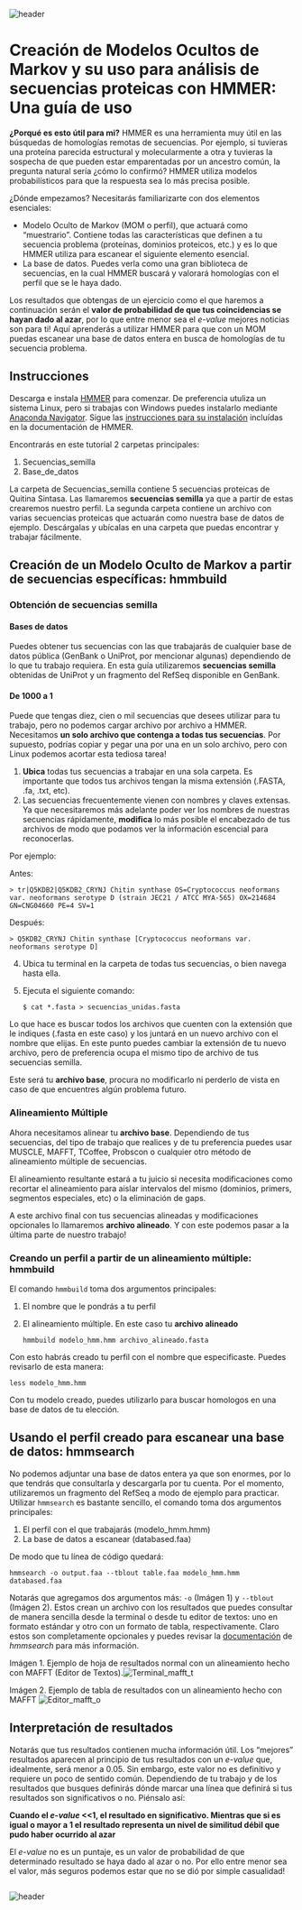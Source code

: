 
![header](/Tutoriales-IFC/assets/header.png)



# Creación de Modelos Ocultos de Markov y su uso para análisis de secuencias proteicas con HMMER: Una guía de uso

**¿Porqué es esto útil para mi?** HMMER es una herramienta muy útil en
las búsquedas de homologías remotas de secuencias. Por ejemplo, si
tuvieras una proteína parecida estructural y molecularmente a otra y
tuvieras la sospecha de que pueden estar emparentadas por un ancestro
común, la pregunta natural sería ¿cómo lo confirmó? HMMER utiliza
modelos probabilísticos para que la respuesta sea lo más precisa
posible.

¿Dónde empezamos? Necesitarás familiarizarte con dos elementos
esenciales:

- Modelo Oculto de Markov (MOM o perfil), que actuará como
  “muestrario”. Contiene todas las características que definen a tu
  secuencia problema (proteínas, dominios proteicos, etc.) y es lo que
  HMMER utiliza para escanear el siguiente elemento esencial.
- La base de datos. Puedes verla como una gran biblioteca de
  secuencias, en la cual HMMER buscará y valorará homologías con el
  perfil que se le haya dado.

Los resultados que obtengas de un ejercicio como el que haremos a
continuación serán el **valor de probabilidad de que tus coincidencias
se hayan dado al azar**, por lo que entre menor sea el *e-value* mejores
noticias son para ti! Aquí aprenderás a utilizar HMMER para que con un
MOM puedas escanear una base de datos entera en busca de homologías de
tu secuencia problema.

## Instrucciones

Descarga e instala [HMMER](http://hmmer.org/) para comenzar. De
preferencia utuliza un sistema Linux, pero si trabajas con Windows
puedes instalarlo mediante [Anaconda
Navigator](https://anaconda.org/anaconda/anaconda-navigator). Sigue las
[instrucciones para su
instalación](http://eddylab.org/software/hmmer/Userguide.pdf) incluídas
en la documentación de HMMER.

Encontrarás en este tutorial 2 carpetas principales:

1. Secuencias_semilla
2. Base_de_datos

La carpeta de Secuencias_semilla contiene 5 secuencias proteicas de
Quitina Sintasa. Las llamaremos **secuencias semilla** ya que a partir
de estas crearemos nuestro perfil. La segunda carpeta contiene un
archivo con varias secuencias proteicas que actuarán como nuestra base
de datos de ejemplo. Descárgalas y ubícalas en una carpeta que puedas
encontrar y trabajar fácilmente.

## Creación de un Modelo Oculto de Markov a partir de secuencias específicas: hmmbuild

### Obtención de secuencias semilla

#### Bases de datos

Puedes obtener tus secuencias con las que trabajarás de cualquier base
de datos pública (GenBank o UniProt, por mencionar algunas) dependiendo
de lo que tu trabajo requiera. En esta guía utilizaremos **secuencias
semilla** obtenidas de UniProt y un fragmento del RefSeq disponible en
GenBank.

#### De 1000 a 1

Puede que tengas diez, cien o mil secuencias que desees utilizar para tu
trabajo, pero no podemos cargar archivo por archivo a HMMER. Necesitamos
**un solo archivo que contenga a todas tus secuencias**. Por supuesto,
podrías copiar y pegar una por una en un solo archivo, pero con Linux
podemos acortar esta tediosa tarea!

1. **Ubica** todas tus secuencias a trabajar en una sola carpeta. Es
   importante que todos tus archivos tengan la misma extensión (.FASTA,
   .fa, .txt, etc).
2. Las secuencias frecuentemente vienen con nombres y claves extensas.
   Ya que necesitaremos más adelante poder ver los nombres de nuestras
   secuencias rápidamente, **modifica** lo más posible el encabezado de
   tus archivos de modo que podamos ver la información escencial para
   reconocerlas.

Por ejemplo:

Antes:

    > tr|Q5KDB2|Q5KDB2_CRYNJ Chitin synthase OS=Cryptococcus neoformans var. neoformans serotype D (strain JEC21 / ATCC MYA-565) OX=214684 GN=CNG04660 PE=4 SV=1

Después:

    > Q5KDB2_CRYNJ Chitin synthase [Cryptococcus neoformans var. neoformans serotype D] 

4. Ubica tu terminal en la carpeta de todas tus secuencias, o bien
   navega hasta ella.

5. Ejecuta el siguiente comando:
   
   `$ cat *.fasta > secuencias_unidas.fasta`

Lo que hace es buscar todos los archivos que cuenten con la extensión
que le indiques (.fasta en este caso) y los juntará en un nuevo archivo
con el nombre que elijas. En este punto puedes cambiar la extensión de
tu nuevo archivo, pero de preferencia ocupa el mismo tipo de archivo de
tus secuencias semilla.

Este será tu **archivo base**, procura no modificarlo ni perderlo de
vista en caso de que encuentres algún problema futuro.

### Alineamiento Múltiple

Ahora necesitamos alinear tu **archivo base**. Dependiendo de tus
secuencias, del tipo de trabajo que realices y de tu preferencia puedes
usar MUSCLE, MAFFT, TCoffee, Probscon o cualquier otro método de
alineamiento múltiple de secuencias.

El alineamiento resultante estará a tu juicio si necesita modificaciones
como recortar el alineamiento para aislar intervalos del mismo
(dominios, primers, segmentos especiales, etc) o la eliminación de gaps.

A este archivo final con tus secuencias alineadas y modificaciones
opcionales lo llamaremos **archivo alineado**. Y con este podemos pasar
a la última parte de nuestro trabajo!

### Creando un perfil a partir de un alineamiento múltiple: hmmbuild

El comando `hmmbuild` toma dos argumentos principales:

1. El nombre que le pondrás a tu perfil

2. El alineamiento múltiple. En este caso tu **archivo alineado**
   
   `hmmbuild modelo_hmm.hmm archivo_alineado.fasta`

Con esto habrás creado tu perfil con el nombre que especificaste. Puedes
revisarlo de esta manera:

`less modelo_hmm.hmm`

Con tu modelo creado, puedes utilizarlo para buscar homologos en una
base de datos de tu elección.

## Usando el perfil creado para escanear una base de datos: hmmsearch

No podemos adjuntar una base de datos entera ya que son enormes, por lo
que tendrás que consultarla y descargarla por tu cuenta. Por el momento,
utilizaremos un fragmento del RefSeq a modo de ejemplo para practicar.
Utilizar `hmmsearch` es bastante sencillo, el comando toma dos
argumentos principales:

1. El perfil con el que trabajarás (modelo_hmm.hmm)
2. La base de datos a escanear (databased.faa)

De modo que tu línea de código quedará:

`hmmsearch -o output.faa --tblout table.faa modelo_hmm.hmm databased.faa`

Notarás que agregamos dos argumentos más: `-o` (Imágen 1) y `--tblout`
(Imágen 2). Estos crean un archivo con los resultados que puedes
consultar de manera sencilla desde la terminal o desde tu editor de
textos: uno en formato estándar y otro con un formato de tabla,
respectivamente. Claro estos son completamente opcionales y puedes
revisar la
[documentación](http://eddylab.org/software/hmmer/Userguide.pdf) de
*hmmsearch* para más información.


Imágen 1. Ejemplo de hoja de resultados normal con un alineamiento
hecho con MAFFT (Editor de Textos).![Terminal_mafft_t](https://user-images.githubusercontent.com/78200223/174672480-2d7b9a7b-871e-4f7d-b863-9ba1dbffd181.png)


Imágen 2. Ejemplo de tabla de resultados con un alineamiento hecho con
MAFFT
![Editor_mafft_o](https://user-images.githubusercontent.com/78200223/174672499-21703801-0a22-4a2c-bfa4-f7f38fcc7f54.png)

## Interpretación de resultados

Notarás que tus resultados contienen mucha información útil. Los
“mejores” resultados aparecen al principio de tus resultados con un
*e-value* que, idealmente, será menor a 0.05. Sin embargo, este valor no
es definitivo y requiere un poco de sentido común. Dependiendo de tu
trabajo y de los resultados que busques definirás dónde marcar una línea
que definirá si tus resultados son significativos o no. Piénsalo así:

**Cuando el *e-value* \<\<1, el resultado en significativo. Mientras que
si es igual o mayor a 1 el resultado representa un nivel de similitud
débil que pudo haber ocurrido al azar**

El *e-value* no es un puntaje, es un valor de probabilidad de que
determinado resultado se haya dado al azar o no. Por ello entre menor
sea el valor, más seguros podemos estar que no se dió por simple
casualidad!

```python

```



![header](/Tutoriales-IFC/assets/header.png)

